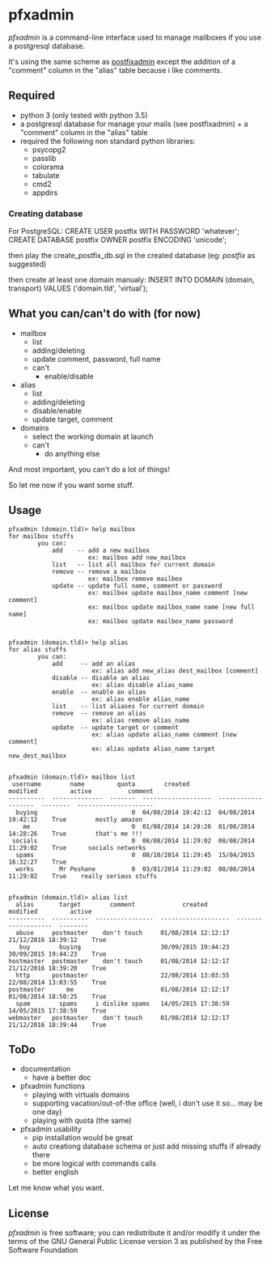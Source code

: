 pfxadmin
========

_pfxadmin_ is a command-line interface used to manage mailboxes if you use a postgresql database.

It's using the same scheme as [postfixadmin](http://postfixadmin.sourceforge.net) except the addition of a "comment" column in the "alias" table because i like comments. 

Required
--------
- python 3 (only tested with python 3.5)
- a postgresql database for manage your mails (see postfixadmin) + a "comment" column in the "alias" table
- required the following non standard python libraries:
  - psycopg2
  - passlib
  - colorama
  - tabulate
  - cmd2
  - appdirs

### Creating database
For PostgreSQL:
  CREATE USER postfix WITH PASSWORD 'whatever';
  CREATE DATABASE postfix OWNER postfix ENCODING 'unicode';

then play the create_postfix_db.sql in the created database (eg: _postfix_ as suggested)

then create at least one domain manualy:
  INSERT INTO DOMAIN (domain, transport) VALUES ('domain.tld', 'virtual');

What you can/can't do with (for now)
------------------------------
- mailbox
  - list
  - adding/deleting
  - update comment, password, full name
  - can't
     - enable/disable
- alias
  - list
  - adding/deleting
  - disable/enable
  - update target, comment
- domains
  - select the working domain at launch
  - can't
     - do anything else

And most important, you can't do a lot of things!

So let me now if you want some stuff.

Usage
-----
```
pfxadmin (domain.tld)> help mailbox
for mailbox stuffs
        you can:
            add    -- add a new mailbox
                      ex: mailbox add new_mailbox
            list   -- list all mailbox for current domain
            remove -- remove a mailbox
                      ex: mailbox remove mailbox
            update -- update full name, comment or password
                      ex: mailbox update mailbox_name comment [new comment]
                      ex: mailbox update mailbox_name name [new full name]
                      ex: mailbox update mailbox_name password


pfxadmin (domain.tld)> help alias
for alias stuffs
        you can:
            add     -- add an alias
                       ex: alias add new_alias dest_mailbox [comment]
            disable -- disable an alias
                       ex: alias disable alias_name
            enable  -- enable an alias
                       ex: alias enable alias_name
            list    -- list aliases for current domain
            remove  -- remove an alias
                       ex: alias remove alias_name
            update  -- update target or comment
                       ex: alias update alias_name comment [new comment]
                       ex: alias update alias_name target new_dest_mailbox


pfxadmin (domain.tld)> mailbox list
 username        name         quota        created             modified         active          comment
----------  --------------  -------  -------------------  -------------------  --------  ---------------------
  buying                          0  04/08/2014 19:42:12  04/08/2014 19:42:12    True        mostly amazon
    me                            0  01/08/2014 14:28:26  01/08/2014 14:28:26    True        that's me !!!
 socials                          0  08/08/2014 11:29:02  08/08/2014 11:29:02    True      socials networks
  spams                           0  08/10/2014 11:29:45  15/04/2015 16:32:27    True      
  works       Mr Peshane          0  03/01/2014 11:29:02  08/08/2014 11:29:02    True    really serious stuffs


pfxadmin (domain.tld)> alias list
  alias       target        comment             created             modified         active
----------  ----------  ----------------  -------------------  -------------------  --------
  abuse     postmaster    don't touch     01/08/2014 12:12:17  21/12/2016 18:39:12    True
   buy        buying                      30/09/2015 19:44:23  30/09/2015 19:44:23    True
hostmaster  postmaster    don't touch     01/08/2014 12:12:17  21/12/2016 18:39:20    True
  http      postmaster                    22/08/2014 13:03:55  22/08/2014 13:03:55    True
postmaster      me                        01/08/2014 12:12:17  01/08/2014 18:50:25    True
  spam        spams     i dislike spams   14/05/2015 17:38:59  14/05/2015 17:38:59    True
webmaster   postmaster    don't touch     01/08/2014 12:12:17  21/12/2016 18:39:44    True

```

ToDo
----
- documentation
  - have a better doc
- pfxadmin functions
  - playing with virtuals domains
  - supporting vacation/out-of-the office (well, i don't use it so... may be one day)
  - playing with quota (the same)
- pfxadmin usability
  - pip installation would be great
  - auto creationg database schema or just add missing stuffs if already there
  - be more logical with commands calls
  - better english

Let me know what you want.

License
-------
_pfxadmin_ is free software; you can redistribute it and/or modify it under the terms of the GNU General Public License version 3 as published by the Free Software Foundation
